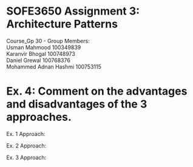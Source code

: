 # SOFE3650 Assignment 3: Architecture Patterns

Course_Gp 30 - Group Members:<br/>
Usman Mahmood 100349839<br/>
Karanvir Bhogal 100748973<br/>
Daniel Grewal 100768376<br/>
Mohammed Adnan Hashmi 100753115<br/>

# Ex. 4: Comment on the advantages and disadvantages of the 3 approaches.

Ex. 1 Approach:

Ex. 2 Approach:

Ex. 3 Approach:
